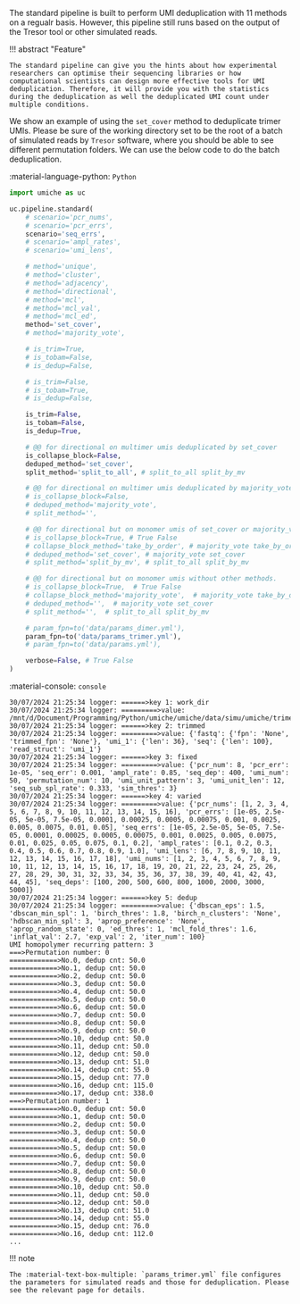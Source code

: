 The standard pipeline is built to perform UMI deduplication with 11 methods on a regualr basis. However, this pipeline still runs based on the output of the Tresor tool or other simulated reads.  

!!! abstract "Feature"

    The standard pipeline can give you the hints about how experimental researchers can optimise their sequencing libraries or how computational scientists can design more effective tools for UMI deduplication. Therefore, it will provide you with the statistics during the deduplication as well the deduplicated UMI count under multiple conditions.

We show an example of using the `set_cover` method to deduplicate trimer UMIs. Please be sure of the working directory set to be the root of a batch of simulated reads by `Tresor` software, where you should be able to see different permutation folders. We can use the below code to do the batch deduplication.

:material-language-python: `Python`
``` py linenums="1"
import umiche as uc

uc.pipeline.standard(
    # scenario='pcr_nums',
    # scenario='pcr_errs',
    scenario='seq_errs',
    # scenario='ampl_rates',
    # scenario='umi_lens',

    # method='unique',
    # method='cluster',
    # method='adjacency',
    # method='directional',
    # method='mcl',
    # method='mcl_val',
    # method='mcl_ed',
    method='set_cover',
    # method='majority_vote',

    # is_trim=True,
    # is_tobam=False,
    # is_dedup=False,

    # is_trim=False,
    # is_tobam=True,
    # is_dedup=False,

    is_trim=False,
    is_tobam=False,
    is_dedup=True,

    # @@ for directional on multimer umis deduplicated by set_cover
    is_collapse_block=False,
    deduped_method='set_cover',
    split_method='split_to_all', # split_to_all split_by_mv

    # @@ for directional on multimer umis deduplicated by majority_vote
    # is_collapse_block=False,
    # deduped_method='majority_vote',
    # split_method='',

    # @@ for directional but on monomer umis of set_cover or majority_vote
    # is_collapse_block=True, # True False
    # collapse_block_method='take_by_order', # majority_vote take_by_order
    # deduped_method='set_cover', # majority_vote set_cover
    # split_method='split_by_mv', # split_to_all split_by_mv

    # @@ for directional but on monomer umis without other methods.
    # is_collapse_block=True,  # True False
    # collapse_block_method='majority_vote',  # majority_vote take_by_order
    # deduped_method='',  # majority_vote set_cover
    # split_method='',  # split_to_all split_by_mv

    # param_fpn=to('data/params_dimer.yml'),
    param_fpn=to('data/params_trimer.yml'),
    # param_fpn=to('data/params.yml'),

    verbose=False, # True False
)

```

:material-console: `console`
``` shell
30/07/2024 21:25:34 logger: ======>key 1: work_dir
30/07/2024 21:25:34 logger: =========>value: /mnt/d/Document/Programming/Python/umiche/umiche/data/simu/umiche/trimer/
30/07/2024 21:25:34 logger: ======>key 2: trimmed
30/07/2024 21:25:34 logger: =========>value: {'fastq': {'fpn': 'None', 'trimmed_fpn': 'None'}, 'umi_1': {'len': 36}, 'seq': {'len': 100}, 'read_struct': 'umi_1'}
30/07/2024 21:25:34 logger: ======>key 3: fixed
30/07/2024 21:25:34 logger: =========>value: {'pcr_num': 8, 'pcr_err': 1e-05, 'seq_err': 0.001, 'ampl_rate': 0.85, 'seq_dep': 400, 'umi_num': 50, 'permutation_num': 10, 'umi_unit_pattern': 3, 'umi_unit_len': 12, 'seq_sub_spl_rate': 0.333, 'sim_thres': 3}
30/07/2024 21:25:34 logger: ======>key 4: varied
30/07/2024 21:25:34 logger: =========>value: {'pcr_nums': [1, 2, 3, 4, 5, 6, 7, 8, 9, 10, 11, 12, 13, 14, 15, 16], 'pcr_errs': [1e-05, 2.5e-05, 5e-05, 7.5e-05, 0.0001, 0.00025, 0.0005, 0.00075, 0.001, 0.0025, 0.005, 0.0075, 0.01, 0.05], 'seq_errs': [1e-05, 2.5e-05, 5e-05, 7.5e-05, 0.0001, 0.00025, 0.0005, 0.00075, 0.001, 0.0025, 0.005, 0.0075, 0.01, 0.025, 0.05, 0.075, 0.1, 0.2], 'ampl_rates': [0.1, 0.2, 0.3, 0.4, 0.5, 0.6, 0.7, 0.8, 0.9, 1.0], 'umi_lens': [6, 7, 8, 9, 10, 11, 12, 13, 14, 15, 16, 17, 18], 'umi_nums': [1, 2, 3, 4, 5, 6, 7, 8, 9, 10, 11, 12, 13, 14, 15, 16, 17, 18, 19, 20, 21, 22, 23, 24, 25, 26, 27, 28, 29, 30, 31, 32, 33, 34, 35, 36, 37, 38, 39, 40, 41, 42, 43, 44, 45], 'seq_deps': [100, 200, 500, 600, 800, 1000, 2000, 3000, 5000]}
30/07/2024 21:25:34 logger: ======>key 5: dedup
30/07/2024 21:25:34 logger: =========>value: {'dbscan_eps': 1.5, 'dbscan_min_spl': 1, 'birch_thres': 1.8, 'birch_n_clusters': 'None', 'hdbscan_min_spl': 3, 'aprop_preference': 'None', 'aprop_random_state': 0, 'ed_thres': 1, 'mcl_fold_thres': 1.6, 'inflat_val': 2.7, 'exp_val': 2, 'iter_num': 100}
UMI homopolymer recurring pattern: 3
===>Permutation number: 0
============>No.0, dedup cnt: 50.0
============>No.1, dedup cnt: 50.0
============>No.2, dedup cnt: 50.0
============>No.3, dedup cnt: 50.0
============>No.4, dedup cnt: 50.0
============>No.5, dedup cnt: 50.0
============>No.6, dedup cnt: 50.0
============>No.7, dedup cnt: 50.0
============>No.8, dedup cnt: 50.0
============>No.9, dedup cnt: 50.0
============>No.10, dedup cnt: 50.0
============>No.11, dedup cnt: 50.0
============>No.12, dedup cnt: 50.0
============>No.13, dedup cnt: 51.0
============>No.14, dedup cnt: 55.0
============>No.15, dedup cnt: 77.0
============>No.16, dedup cnt: 115.0
============>No.17, dedup cnt: 338.0
===>Permutation number: 1
============>No.0, dedup cnt: 50.0
============>No.1, dedup cnt: 50.0
============>No.2, dedup cnt: 50.0
============>No.3, dedup cnt: 50.0
============>No.4, dedup cnt: 50.0
============>No.5, dedup cnt: 50.0
============>No.6, dedup cnt: 50.0
============>No.7, dedup cnt: 50.0
============>No.8, dedup cnt: 50.0
============>No.9, dedup cnt: 50.0
============>No.10, dedup cnt: 50.0
============>No.11, dedup cnt: 50.0
============>No.12, dedup cnt: 50.0
============>No.13, dedup cnt: 51.0
============>No.14, dedup cnt: 55.0
============>No.15, dedup cnt: 76.0
============>No.16, dedup cnt: 112.0
...
```


!!! note 

    The :material-text-box-multiple: `params_trimer.yml` file configures the parameters for simulated reads and those for deduplication. Please see the relevant page for details.